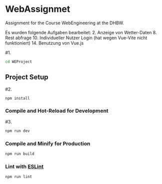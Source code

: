 # WebAssignmet
Assignment for the Course WebEngineering at the DHBW.

Es wurden folgende Aufgaben bearbeitet:
2. Anzeige von Wetter-Daten
8. Rest abfrage
10. Individueller Nutzer Login (hat wegen Vue-Vite nicht funktioniert)
14. Benutzung von Vue.js

#1.

```sh
cd WEProject
```

## Project Setup
#2.
```sh
npm install
```

### Compile and Hot-Reload for Development
#3.
```sh
npm run dev
```

### Compile and Minify for Production

```sh
npm run build
```

### Lint with [ESLint](https://eslint.org/)

```sh
npm run lint
```

